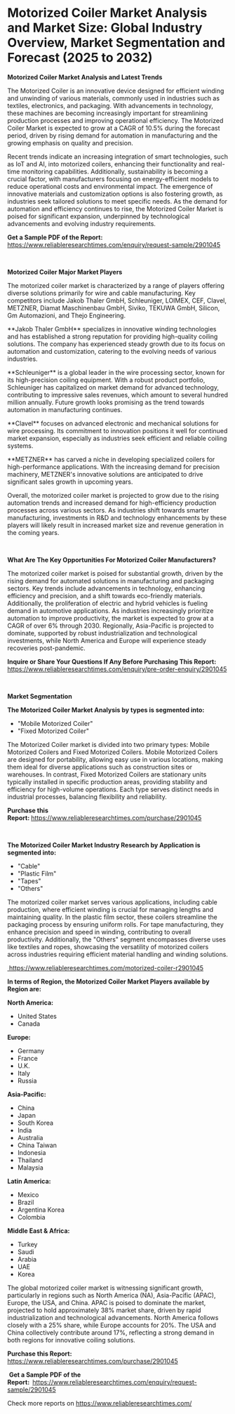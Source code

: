 <p><h1>Motorized Coiler Market Analysis and Market Size: Global Industry Overview, Market Segmentation and Forecast (2025 to 2032)</h1></p><p><strong>Motorized Coiler Market Analysis and Latest Trends</strong></p>
<p><p>The Motorized Coiler is an innovative device designed for efficient winding and unwinding of various materials, commonly used in industries such as textiles, electronics, and packaging. With advancements in technology, these machines are becoming increasingly important for streamlining production processes and improving operational efficiency. The Motorized Coiler Market is expected to grow at a CAGR of 10.5% during the forecast period, driven by rising demand for automation in manufacturing and the growing emphasis on quality and precision.</p><p>Recent trends indicate an increasing integration of smart technologies, such as IoT and AI, into motorized coilers, enhancing their functionality and real-time monitoring capabilities. Additionally, sustainability is becoming a crucial factor, with manufacturers focusing on energy-efficient models to reduce operational costs and environmental impact. The emergence of innovative materials and customization options is also fostering growth, as industries seek tailored solutions to meet specific needs. As the demand for automation and efficiency continues to rise, the Motorized Coiler Market is poised for significant expansion, underpinned by technological advancements and evolving industry requirements.</p></p>
<p><strong>Get a Sample PDF of the Report:&nbsp;</strong> <a href="https://www.reliableresearchtimes.com/enquiry/request-sample/2901045?utm_campaign=3293&utm_medium=2&utm_source=Github&utm_content=ia&utm_term=16032025&utm_id=motorized-coiler">https://www.reliableresearchtimes.com/enquiry/request-sample/2901045</a></p>
<p>&nbsp;</p>
<p><strong>Motorized Coiler Major Market Players</strong></p>
<p><p>The motorized coiler market is characterized by a range of players offering diverse solutions primarily for wire and cable manufacturing. Key competitors include Jakob Thaler GmbH, Schleuniger, LOIMEX, CEF, Clavel, METZNER, Diamat Maschinenbau GmbH, Siviko, TEKUWA GmbH, Silicon, Gm Automazioni, and Thejo Engineering.</p><p>**Jakob Thaler GmbH** specializes in innovative winding technologies and has established a strong reputation for providing high-quality coiling solutions. The company has experienced steady growth due to its focus on automation and customization, catering to the evolving needs of various industries.</p><p>**Schleuniger** is a global leader in the wire processing sector, known for its high-precision coiling equipment. With a robust product portfolio, Schleuniger has capitalized on market demand for advanced technology, contributing to impressive sales revenues, which amount to several hundred million annually. Future growth looks promising as the trend towards automation in manufacturing continues.</p><p>**Clavel** focuses on advanced electronic and mechanical solutions for wire processing. Its commitment to innovation positions it well for continued market expansion, especially as industries seek efficient and reliable coiling systems.</p><p>**METZNER** has carved a niche in developing specialized coilers for high-performance applications. With the increasing demand for precision machinery, METZNER's innovative solutions are anticipated to drive significant sales growth in upcoming years.</p><p>Overall, the motorized coiler market is projected to grow due to the rising automation trends and increased demand for high-efficiency production processes across various sectors. As industries shift towards smarter manufacturing, investments in R&D and technology enhancements by these players will likely result in increased market size and revenue generation in the coming years.</p></p>
<p>&nbsp;</p>
<p><strong>What Are The Key Opportunities For Motorized Coiler Manufacturers?</strong></p>
<p><p>The motorized coiler market is poised for substantial growth, driven by the rising demand for automated solutions in manufacturing and packaging sectors. Key trends include advancements in technology, enhancing efficiency and precision, and a shift towards eco-friendly materials. Additionally, the proliferation of electric and hybrid vehicles is fueling demand in automotive applications. As industries increasingly prioritize automation to improve productivity, the market is expected to grow at a CAGR of over 6% through 2030. Regionally, Asia-Pacific is projected to dominate, supported by robust industrialization and technological investments, while North America and Europe will experience steady recoveries post-pandemic.</p></p>
<p><strong>Inquire or Share Your Questions If Any Before Purchasing This Report:</strong> <a href="https://www.reliableresearchtimes.com/enquiry/pre-order-enquiry/2901045?utm_campaign=3293&utm_medium=2&utm_source=Github&utm_content=ia&utm_term=16032025&utm_id=motorized-coiler">https://www.reliableresearchtimes.com/enquiry/pre-order-enquiry/2901045</a></p>
<p>&nbsp;</p>
<p><strong>Market Segmentation</strong></p>
<p><strong>The Motorized Coiler Market Analysis by types is segmented into:</strong></p>
<p><ul><li>"Mobile Motorized Coiler"</li><li>"Fixed Motorized Coiler"</li></ul></p>
<p><p>The Motorized Coiler market is divided into two primary types: Mobile Motorized Coilers and Fixed Motorized Coilers. Mobile Motorized Coilers are designed for portability, allowing easy use in various locations, making them ideal for diverse applications such as construction sites or warehouses. In contrast, Fixed Motorized Coilers are stationary units typically installed in specific production areas, providing stability and efficiency for high-volume operations. Each type serves distinct needs in industrial processes, balancing flexibility and reliability.</p></p>
<p><strong>Purchase this Report:&nbsp;</strong><a href="https://www.reliableresearchtimes.com/purchase/2901045?utm_campaign=3293&utm_medium=2&utm_source=Github&utm_content=ia&utm_term=16032025&utm_id=motorized-coiler">https://www.reliableresearchtimes.com/purchase/2901045</a></p>
<p>&nbsp;</p>
<p><strong>The Motorized Coiler Market Industry Research by Application is segmented into:</strong></p>
<p><ul><li>"Cable"</li><li>"Plastic Film"</li><li>"Tapes"</li><li>"Others"</li></ul></p>
<p><p>The motorized coiler market serves various applications, including cable production, where efficient winding is crucial for managing lengths and maintaining quality. In the plastic film sector, these coilers streamline the packaging process by ensuring uniform rolls. For tape manufacturing, they enhance precision and speed in winding, contributing to overall productivity. Additionally, the "Others" segment encompasses diverse uses like textiles and ropes, showcasing the versatility of motorized coilers across industries requiring efficient material handling and winding solutions.</p></p>
<p><a href="https://www.reliableresearchtimes.com/motorized-coiler-r2901045?utm_campaign=3293&utm_medium=2&utm_source=Github&utm_content=ia&utm_term=16032025&utm_id=motorized-coiler">&nbsp;https://www.reliableresearchtimes.com/motorized-coiler-r2901045</a></p>
<p><strong>In terms of Region, the Motorized Coiler Market Players available by Region are:</strong></p>
<p>
    <p> <strong> North America: </strong>
        <ul>
            <li>United States</li>
            <li>Canada</li>
        </ul>
        </p> 
    <p> <strong> Europe: </strong>
        <ul>
            <li>Germany</li>
            <li>France</li>
            <li>U.K.</li>
            <li>Italy</li>
            <li>Russia</li>
        </ul>
        </p> 
    <p> <strong> Asia-Pacific: </strong>
        <ul>
            <li>China</li>
            <li>Japan</li>
            <li>South Korea</li>
            <li>India</li>
            <li>Australia</li>
            <li>China Taiwan</li>
            <li>Indonesia</li>
            <li>Thailand</li>
            <li>Malaysia</li>
        </ul>
        </p> 
    <p> <strong> Latin America: </strong>
        <ul>
            <li>Mexico</li>
            <li>Brazil</li>
            <li>Argentina Korea</li>
            <li>Colombia</li>
        </ul>
        </p> 
    <p> <strong> Middle East & Africa: </strong>
        <ul>
            <li>Turkey</li>
            <li>Saudi</li>
            <li>Arabia</li>
            <li>UAE</li>
            <li>Korea</li>
        </ul>
    </p>
    </p>
<p><p>The global motorized coiler market is witnessing significant growth, particularly in regions such as North America (NA), Asia-Pacific (APAC), Europe, the USA, and China. APAC is poised to dominate the market, projected to hold approximately 38% market share, driven by rapid industrialization and technological advancements. North America follows closely with a 25% share, while Europe accounts for 20%. The USA and China collectively contribute around 17%, reflecting a strong demand in both regions for innovative coiling solutions.</p></p>
<p><strong>Purchase this Report: </strong><a href="https://www.reliableresearchtimes.com/purchase/2901045?utm_campaign=3293&utm_medium=2&utm_source=Github&utm_content=ia&utm_term=16032025&utm_id=motorized-coiler">https://www.reliableresearchtimes.com/purchase/2901045</a></p>
<p>&nbsp;<strong>Get a Sample PDF of the Report:&nbsp;&nbsp;</strong><a href="https://www.reliableresearchtimes.com/enquiry/request-sample/2901045?utm_campaign=3293&utm_medium=2&utm_source=Github&utm_content=ia&utm_term=16032025&utm_id=motorized-coiler">https://www.reliableresearchtimes.com/enquiry/request-sample/2901045</a></p>
<p><strong></strong></p>
<p>Check more reports on <a href="https://www.reliableresearchtimes.com/?utm_campaign=3293&utm_medium=2&utm_source=Github&utm_content=ia&utm_term=16032025&utm_id=motorized-coiler">https://www.reliableresearchtimes.com/</a></p>